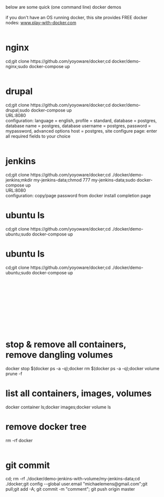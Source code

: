 below are some quick (one command line) docker demos<br>
<br>
if you don't have an OS running docker, this site provides FREE docker nodes: www.play-with-docker.com<br>
<br>
<h1>nginx</h1>cd;git clone https://github.com/yoyoware/docker;cd docker/demo-nginx;sudo docker-compose up<br>
<br>
<h1>drupal</h1>cd;git clone https://github.com/yoyoware/docker;cd docker/demo-drupal;sudo docker-compose up<br>
URL:8080<br>
configuration: language = english, profile = standard, database = postgres, database name = postgres, database username = postgres, password = mypassword, advanced options host = postgres, site configure page: enter all required fields to your choice<br>
<br>
<h1>jenkins</h1>cd;git clone https://github.com/yoyoware/docker;cd ./docker/demo-jenkins;mkdir my-jenkins-data;chmod 777 my-jenkins-data;sudo docker-compose up<br>
URL:8080<br>
configuration: copy/page password from docker install completion page
<br>
<h1>ubuntu ls</h1>cd;git clone https://github.com/yoyoware/docker;cd ./docker/demo-ubuntu;sudo docker-compose up<br>
<h1>ubuntu ls</h1>cd;git clone https://github.com/yoyoware/docker;cd ./docker/demo-ubuntu;sudo docker-compose up<br>
<br>
<br>
<br>
<br>
<br>
<br>
<br>
<br>
<br>
<br>
<h1>stop & remove all containers, remove dangling volumes</h1>
docker stop $(docker ps -a -q);docker rm $(docker ps -a -q);docker volume prune -f
<br>
<h1>list all containers, images, volumes</h1>
docker container ls;docker images;docker volume ls
<br>
<h1>remove docker tree</h1>
rm -rf docker
<br>
<br>
<h1>git commit</h1>
cd; rm -rf ./docker/demo-jenkins-with-volume/my-jenkins-data;cd ./docker;git config --global user.email "michaelemens@gmail.com";git pull;git add -A; git commit -m "comment"; git push origin master</b>





